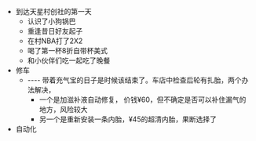 - 到达天星村创社的第一天
	- 认识了小狗锅巴
	- 重逢昔日好友起子
	- 在村NBA打了2X2
	- 喝了第一杯8折自带杯美式
	- 和小伙伴们吃一起吃了晚餐
- 修车
	- ---- 带着充气宝的日子是时候该结束了。车店中检查后轮有扎胎，两个办法解决，
		- 一个是加滋补液自动修复， 价钱¥60，但不确定是否可以补住漏气的地方，风险较大
		- 另一个是重新安装一条内胎，¥45的超清内胎，果断选择了
- 自动化